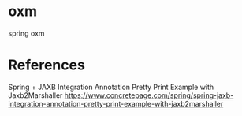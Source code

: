 # oxm
spring oxm

# References

Spring + JAXB Integration Annotation Pretty Print Example with Jaxb2Marshaller
https://www.concretepage.com/spring/spring-jaxb-integration-annotation-pretty-print-example-with-jaxb2marshaller
